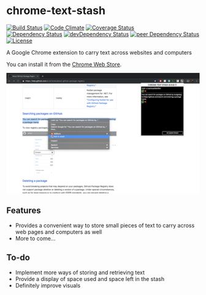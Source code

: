# chrome-text-stash

[![Build Status](https://travis-ci.org/myTerminal/chrome-text-stash.svg?branch=master)](https://travis-ci.org/myTerminal/chrome-text-stash)
[![Code Climate](https://codeclimate.com/github/myTerminal/chrome-text-stash.png)](https://codeclimate.com/github/myTerminal/chrome-text-stash)
[![Coverage Status](https://img.shields.io/coveralls/myTerminal/chrome-text-stash.svg)](https://coveralls.io/r/myTerminal/chrome-text-stash?branch=master)  
[![Dependency Status](https://david-dm.org/myTerminal/chrome-text-stash.svg)](https://david-dm.org/myTerminal/chrome-text-stash)
[![devDependency Status](https://david-dm.org/myTerminal/chrome-text-stash/dev-status.svg)](https://david-dm.org/myTerminal/chrome-text-stash#info=devDependencies)
[![peer Dependency Status](https://david-dm.org/myTerminal/chrome-text-stash/peer-status.svg)](https://david-dm.org/myTerminal/chrome-text-stash#info=peerDependencies)  
[![License](https://img.shields.io/badge/LICENSE-GPL%20v3.0-blue.svg)](https://www.gnu.org/licenses/gpl.html)

A Google Chrome extension to carry text across websites and computers

You can install it from the [Chrome Web Store](https://chrome.google.com/webstore/detail/chrome-text-stash/nllbcacohcpnfenocdamobclmglkbafe).

[![Screenshot](images/screenshot.png)](https://chrome.google.com/webstore/detail/chrome-text-stash/nllbcacohcpnfenocdamobclmglkbafe)

## Features

* Provides a convenient way to store small pieces of text to carry across web pages and computers as well
* More to come...

## To-do

* Implement more ways of storing and retrieving text
* Provide a display of space used and space left in the stash
* Definitely improve visuals
